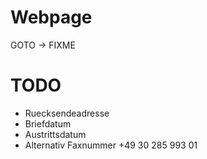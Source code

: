 Webpage
=======

GOTO -> FIXME


TODO
====
* Ruecksendeadresse
* Briefdatum
* Austrittsdatum
* Alternativ Faxnummer +49 30 285 993 01
